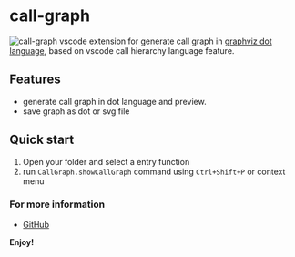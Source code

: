# call-graph

![call-graph](https://raw.githubusercontent.com/beicause/call-graph/master/images/call-graph.png)
vscode extension for generate call graph in [graphviz dot language](https://www.graphviz.org/doc/info/lang.html), based on vscode call hierarchy language feature.

## Features

* generate call graph in dot language and preview.
* save graph as dot or svg file 

## Quick start
1. Open your folder and select a entry function
2. run `CallGraph.showCallGraph` command using `Ctrl+Shift+P` or context menu

### For more information

* [GitHub](https://github.com/beicause/call-graph)

**Enjoy!**
